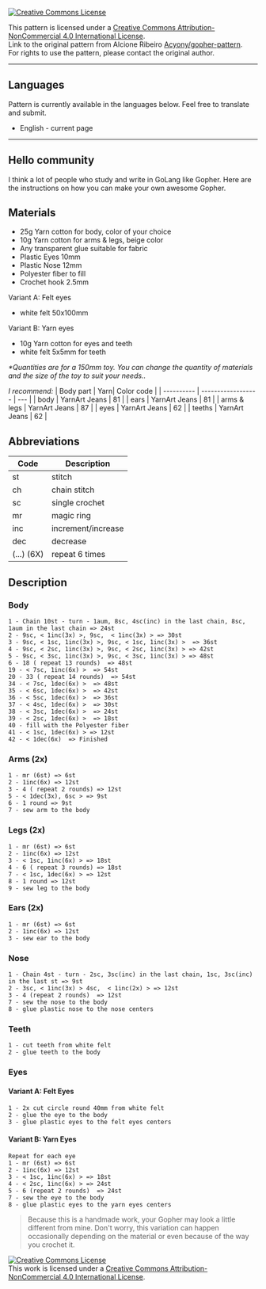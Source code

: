 <a rel="license" href="http://creativecommons.org/licenses/by-nc/4.0/"><img alt="Creative Commons License" style="border-width:0" src="https://i.creativecommons.org/l/by-nc/4.0/88x31.png" /></a><br />

This pattern is licensed under a <a rel="license" href="http://creativecommons.org/licenses/by-nc/4.0/">Creative Commons Attribution-NonCommercial 4.0 International License</a>.
<br/>
Link to the original pattern from Alcione Ribeiro <a rel="license" href="https://github.com/Acyony/gopher-pattern">Acyony/gopher-pattern</a>.
<br/>
For rights to use the pattern, please contact the original author.

<hr>

## Languages

Pattern is currently available in the languages below. Feel free to translate and submit.

- English - current page
<!-- - [Russian / Русский](README_RU.md) -->

<hr>

## Hello community

I think a lot of people who study and write in GoLang like Gopher. Here are the instructions on how you can make your own awesome Gopher.

<!-- ![Pink Gopher Crochet Amigurumi](./images/gopher.jpeg) -->

## Materials

- 25g Yarn cotton for body, color of your choice
- 10g Yarn cotton for arms & legs, beige color
- Any transparent glue suitable for fabric
- Plastic Eyes 10mm
- Plastic Nose 12mm
- Polyester fiber to fill
- Crochet hook 2.5mm

Variant A: Felt eyes

- white felt 50x100mm

Variant B: Yarn eyes

- 10g Yarn cotton for eyes and teeth
- white felt 5x5mm for teeth

_\*Quantities are for a 150mm toy. You can change the quantity of materials and the size of the toy to suit your needs.._

_I recommend:_
| Body part | Yarn| Color code |
| ---------- | ------------------ | --- |
| body | YarnArt Jeans | 81 |
| ears | YarnArt Jeans | 81 |
| arms & legs | YarnArt Jeans | 87 |
| eyes | YarnArt Jeans | 62 |
| teeths | YarnArt Jeans | 62 |

## Abbreviations

| Code       | Description        |
| ---------- | ------------------ |
| st         | stitch             |
| ch         | chain stitch       |
| sc         | single crochet     |
| mr         | magic ring         |
| inc        | increment/increase |
| dec        | decrease           |
| (...) (6X) | repeat 6 times     |

## Description

### Body

```
1 - Chain 10st - turn - 1aum, 8sc, 4sc(inc) in the last chain, 8sc, 1aum in the last chain => 24st
2 - 9sc, < 1inc(3x) >, 9sc,  < 1inc(3x) > => 30st
3 - 9sc, < 1sc, 1inc(3x) >, 9sc, < 1sc, 1inc(3x) >  => 36st
4 - 9sc, < 2sc, 1inc(3x) >, 9sc, < 2sc, 1inc(3x) > => 42st
5 - 9sc, < 3sc, 1inc(3x) >, 9sc, < 3sc, 1inc(3x) > => 48st
6 - 18 ( repeat 13 rounds)  => 48st
19 - < 7sc, 1inc(6x) >  => 54st
20 - 33 ( repeat 14 rounds)  => 54st
34 - < 7sc, 1dec(6x) >  => 48st
35 - < 6sc, 1dec(6x) >  => 42st
36 - < 5sc, 1dec(6x) >  => 36st
37 - < 4sc, 1dec(6x) >  => 30st
38 - < 3sc, 1dec(6x) >  => 24st
39 - < 2sc, 1dec(6x) >  => 18st
40 - fill with the Polyester fiber
41 - < 1sc, 1dec(6x) > => 12st
42 - < 1dec(6x)  => Finished
```

<!-- ![Pink Gopher Crochet Amigurumi](./images/arm.jpeg) -->

### Arms (2x)

```
1 - mr (6st) => 6st
2 - 1inc(6x) => 12st
3 - 4 ( repeat 2 rounds) => 12st
5 - < 1dec(3x), 6sc > => 9st
6 - 1 round => 9st
7 - sew arm to the body
```

<!-- ![Pink Gopher Crochet Amigurumi](./images/feet.jpeg) -->

### Legs (2x)

```
1 - mr (6st) => 6st
2 - 1inc(6x) => 12st
3 - < 1sc, 1inc(6x) > => 18st
4 - 6 ( repeat 3 rounds) => 18st
7 - < 1sc, 1dec(6x) > => 12st
8 - 1 round => 12st
9 - sew leg to the body
```

<!-- ![Pink Gopher Crochet Amigurumi](./images/profile.jpeg) -->

### Ears (2x)

```
1 - mr (6st) => 6st
2 - 1inc(6x) => 12st
3 - sew ear to the body
```

### Nose

```
1 - Chain 4st - turn - 2sc, 3sc(inc) in the last chain, 1sc, 3sc(inc) in the last st => 9st
2 - 3sc, < 1inc(3x) > 4sc,  < 1inc(2x) > => 12st
3 - 4 (repeat 2 rounds)  => 12st
7 - sew the nose to the body
8 - glue plastic nose to the nose centers
```

### Teeth

```
1 - cut teeth from white felt
2 - glue teeth to the body
```

### Eyes

#### Variant A: Felt Eyes

```
1 - 2x cut circle round 40mm from white felt
2 - glue the eye to the body
3 - glue plastic eyes to the felt eyes centers
```

#### Variant B: Yarn Eyes

```
Repeat for each eye
1 - mr (6st) => 6st
2 - 1inc(6x) => 12st
3 - < 1sc, 1inc(6x) > => 18st
4 - < 2sc, 1inc(6x) > => 24st
5 - 6 (repeat 2 rounds)  => 24st
7 - sew the eye to the body
8 - glue plastic eyes to the yarn eyes centers
```

<!-- ![Pink Gopher Crochet Amigurumi](./images/ears.jpeg) -->

> Because this is a handmade work, your Gopher may look a little different from mine. Don't worry, this variation can happen occasionally depending on the material or even because of the way you crochet it.

<a rel="license" href="http://creativecommons.org/licenses/by-nc/4.0/">
<img alt="Creative Commons License" style="border-width:0" src="https://i.creativecommons.org/l/by-nc/4.0/88x31.png" />
</a>
<br />This work is licensed under a 
<a rel="license" href="http://creativecommons.org/licenses/by-nc/4.0/">Creative Commons Attribution-NonCommercial 4.0 International License</a>.

<!-- ![IMG_2993_Original](https://user-images.githubusercontent.com/42450397/235957720-800457cb-0f69-447e-b9de-e4a47cf21aff.JPG)
![gopher](https://user-images.githubusercontent.com/42450397/188402102-52aa502d-24bd-4ff3-a9ff-9dcf32d29ce9.jpg) -->
